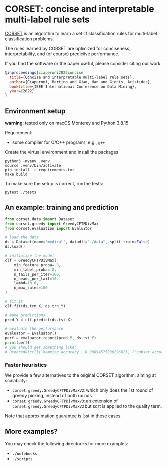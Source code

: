 # CORSET: concise and interpretable multi-label rule sets

[CORSET](https://arxiv.org/pdf/2210.01533.pdf) is an algorithm to learn a set of classification rules for multi-label classification problems.

The rules learned by CORSET are optimized for conciseness, interpretability, and (of course) predictive performance. 

If you find the software or the paper useful, please consider citing our work:

``` bibtex
@inproceedings{ciaperoni2022concise,
  title={Concise and interpretable multi-label rule sets},
  author={Ciaperoni, Martino and Xiao, Han and Gionis, Aristides},
  booktitle={IEEE International Conference on Data Mining},
  year={2022}
}
```

## Environment setup

**warning**: tested only on macOS Monterey and Python 3.8.15

Requirement: 

- some compiler for C/C++ programs, e.g., `g++`

Create the virtual environment and install the packages


``` shell
python3 -mvenv .venv
source .venv/bin/activate 
pip install -r requirements.txt
make build
```

To make sure the setup is correct, run the tests:

``` shell
pytest ./tests
```

## An example: training and prediction

``` python
from corset.data import Dataset
from corset.greedy import GreedyCFTPDivMax
from corset.evaluation import Evaluator

# load the data
ds = Dataset(name='medical', datadir="./data", split_train=False)
ds.load()

# initialize the model
clf = GreedyCFTPDivMax(
    min_feature_proba=.8,
    min_label_proba=.8,
    n_tails_per_iter=100,
    n_heads_per_tail=10,
    lambd=10.0,
    n_max_rules=100
)

# fit it
clf.fit(ds.trn_X, ds.trn_Y)

# make predictions
pred_Y = clf.predict(ds.tst_X)

# evaluate the performance
evaluator = Evaluator()
perf = evaluator.report(pred_Y, ds.tst_Y)
print(perf)
# you should get something like:
# OrderedDict([('hamming_accuracy', 0.9889457523029682), ('subset_accuracy', 0.6484135107471852), ('micro_precision', 0.7616300036062027), ('micro_recall', 0.8716467189434586), ('micro_f1', 0.812933025404157), ('macro_precision', 0.8894680208607824), ('macro_recall', 0.5024357158149877), ('macro_f1', 0.4691918958698777)])
```

### Faster heuristics

We provide a few alternatives to the original CORSET algorithm, aiming at scalability:

- `corset.greedy.GreedyCFTPDivMaxV2`: which only does the 1st round of greedy picking, instead of both rounds
- `corset.greedy.GreedyCFTPDivMaxV3`: an extension of `corset.greedy.GreedyCFTPDivMaxV2` but sqrt is applied to the quality term.

Note that approximation guarantee is lost in these cases.

## More examples?

You may check the following directories for more examples:

- `./notebooks`
- `./scripts`

